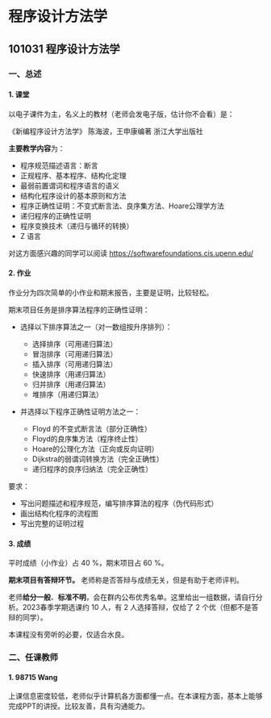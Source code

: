 # 程序设计方法学

## 101031 程序设计方法学

### 一、总述

#### 1. 课堂

以电子课件为主，名义上的教材（老师会发电子版，估计你不会看）是：

《新编程序设计方法学》    陈海波，王申康编著    浙江大学出版社

**主要教学内容**为：

* 程序规范描述语言：断言
* 正规程序、基本程序、结构化定理
* 最弱前置谓词和程序语言的语义
* 结构化程序设计的基本原则和方法
* 程序正确性证明：不变式断言法、良序集方法、Hoare公理学方法
* 递归程序的正确性证明
* 程序变换技术（递归与循环的转换）
* Z 语言

对这方面感兴趣的同学可以阅读 <https://softwarefoundations.cis.upenn.edu/>

#### 2. 作业

作业分为四次简单的小作业和期末报告，主要是证明，比较轻松。

期末项目任务是排序算法程序的正确性证明：

* 选择以下排序算法之一（对一数组按升序排列）：
  * 选择排序（可用递归算法） 
  * 冒泡排序（可用递归算法） 
  * 插入排序（可用递归算法）  
  * 快速排序（用递归算法） 
  * 归并排序（用递归算法） 
  * 堆排序（用递归算法）

* 并选择以下程序正确性证明方法之一：
  * Floyd 的不变式断言法（部分正确性）
  * Floyd的良序集方法（程序终止性）
  * Hoare的公理化方法（正向或反向证明）
  * Dijkstra的弱谓词转换方法（完全正确性）
  * 递归程序的良序归纳法（完全正确性）


要求：
* 写出问题描述和程序规范，编写排序算法的程序（伪代码形式）
* 画出结构化程序的流程图
* 写出完整的证明过程

#### 3. 成绩

平时成绩（小作业）占 40 %，期末项目占 60 %。

**期末项目有答辩环节。** 老师称是否答辩与成绩无关，但是有助于老师评判。

老师**给分一般**、**标准不明**，会在群内公布优秀名单。这里给出一组数据，请自行分析。2023春季学期选课约 10 人，有 2 人选择答辩，仅给了 2 个优（但都不是答辩的同学）。

本课程没有旁听的必要，仅适合水良。


### 二、任课教师

#### 1. 98715 Wang

上课信息密度较低，老师似乎计算机各方面都懂一点。在本课程方面，基本上能够完成PPT的讲授。比较友善，具有沟通能力。
